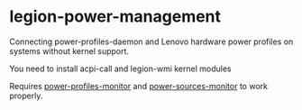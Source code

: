 # legion-power-management

Connecting power-profiles-daemon and Lenovo hardware power profiles on systems without kernel support.

You need to install acpi-call and legion-wmi kernel modules

Requires [power-profiles-monitor](https://github.com/DmitriySafronov/power-profiles-monitor) and [power-sources-monitor](https://github.com/DmitriySafronov/power-sources-monitor) to work properly.
